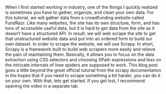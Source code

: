 When I first started working in industry, one of the things I quickly realized is sometimes you have to gather, organize, and clean your own data. For this tutorial, we will gather data from a crowdfunding website called FundRazr. Like many websites, the site has its own structure, form, and has tons of accessible useful data, but it is hard to get data from the site as it doesn’t have a structured API. In result, we will web scrape the site to get that unstructured website data and put into an ordered form to build our own dataset.
In order to scrape the website, we will use Scrapy. In short, Scrapy is a framework built to build web scrapers more easily and relieve the pain of maintaining them. Basically, it allows you to focus on the data extraction using CSS selectors and choosing XPath expressions and less on the intricate internals of how spiders are supposed to work. This blog post goes a little beyond the great official tutorial from the scrapy documentation in the hopes that if you need to scrape something a bit harder, you can do it on your own. With that, lets get started. If you get lost, I recommend opening the video in a separate tab.
